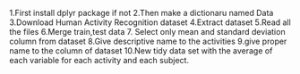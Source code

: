 1.First install dplyr package if not
2.Then make a dictionaru named Data
3.Download Human Activity Recognition dataset 
4.Extract dataset
5.Read all the files
6.Merge train,test data
7. Select only mean and standard deviation column from dataset
8.Give descriptive name to the activities
9.give proper name to the column of dataset
10.New tidy data set with the average of each variable for each activity and each subject.